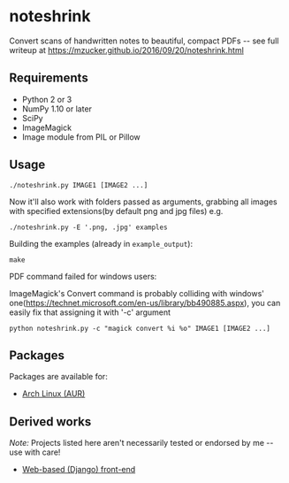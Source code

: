 noteshrink
==========

Convert scans of handwritten notes to beautiful, compact PDFs -- see full writeup at <https://mzucker.github.io/2016/09/20/noteshrink.html>

## Requirements

 - Python 2 or 3
 - NumPy 1.10 or later
 - SciPy
 - ImageMagick
 - Image module from PIL or Pillow

## Usage

```
./noteshrink.py IMAGE1 [IMAGE2 ...]
```

Now it'll also work with folders passed as arguments, grabbing all images with specified extensions(by default png and jpg files) e.g.

```
./noteshrink.py -E '.png, .jpg' examples
```

Building the examples (already in `example_output`):

```
make
```

PDF command failed for windows users:

ImageMagick's Convert command is probably colliding with windows' one(https://technet.microsoft.com/en-us/library/bb490885.aspx), you can easily fix that assigning it with '-c' argument
```
python noteshrink.py -c "magick convert %i %o" IMAGE1 [IMAGE2 ...]
```

## Packages
Packages are available for:
 - [Arch Linux (AUR)](https://aur.archlinux.org/packages/noteshrink/)
 
## Derived works

*Note:* Projects listed here aren't necessarily tested or endorsed by me -- use with care!

  - [Web-based (Django) front-end](https://github.com/delneg/noteshrinker-django)
